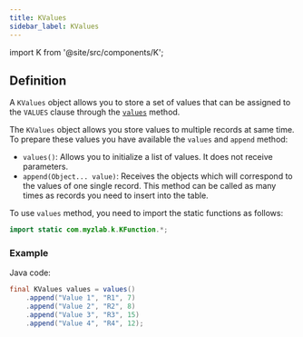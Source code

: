 ```yaml
---
title: KValues
sidebar_label: KValues
---
```


import K from '@site/src/components/K';

## Definition

A `KValues` object allows you to store a set of values that can be assigned to the `VALUES` clause through the [`values`](/docs/insert-statement/values/) method.

The `KValues` object allows you store values to multiple records at same time. To prepare these values you have available the `values` and `append` method:

- `values()`: Allows you to initialize a list of values. It does not receive parameters.
- `append(Object... value)`: Receives the objects which will correspond to the values of one single record. This method can be called as many times as records you need to insert into the table.

To use `values` method, you need to import the static functions as follows:

```java
import static com.myzlab.k.KFunction.*;
```

### Example

Java code:

```java
final KValues values = values()
    .append("Value 1", "R1", 7)
    .append("Value 2", "R2", 8)
    .append("Value 3", "R3", 15)
    .append("Value 4", "R4", 12);
```